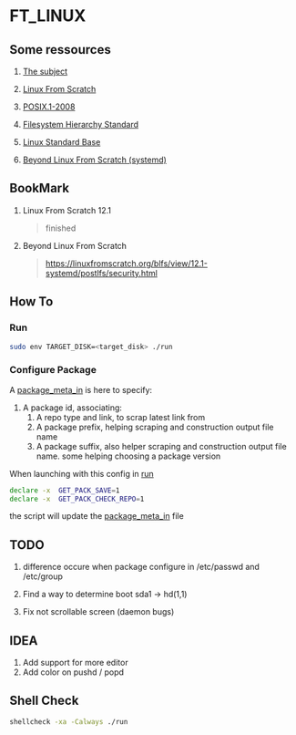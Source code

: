 # FT_LINUX

## Some ressources

1. [The subject](rsc/en.subject.pdf)
1. [Linux From Scratch](https://www.linuxfromscratch.org/lfs/view/12.1/index.html)
1. [POSIX.1-2008](https://pubs.opengroup.org/onlinepubs/9699919799/)
1. [Filesystem Hierarchy Standard](https://refspecs.linuxfoundation.org/FHS_3.0/fhs/index.html)
1. [Linux Standard Base](https://refspecs.linuxfoundation.org/lsb.shtml)

1. [Beyond Linux From Scratch (systemd)](https://linuxfromscratch.org/blfs/view/12.1-systemd/)

## BookMark

1. Linux From Scratch 12.1
	> finished
2. Beyond Linux From Scratch
	> https://linuxfromscratch.org/blfs/view/12.1-systemd/postlfs/security.html

## How To

### Run

```sh
sudo env TARGET_DISK=<target_disk> ./run
```

### Configure Package

A [package_meta_in](./package_meta_in) is here to specify:

1. A package id, associating:
	1. A repo type and link, to scrap latest link from
	1. A package prefix, helping scraping and construction output file name
	1. A package suffix, also helper scraping and construction output file name.
	some helping choosing a package version

When launching with this config in [run](./run)
```sh
declare -x	GET_PACK_SAVE=1
declare -x	GET_PACK_CHECK_REPO=1
```
the script will update the [package_meta_in](./package_meta_in) file

## TODO

1. difference occure when package configure in /etc/passwd and /etc/group

1. Find a way to determine boot sda1 -> hd(1,1)
1. Fix not scrollable screen (daemon bugs)

## IDEA

1. Add support for more editor
1. Add color on pushd / popd

## Shell Check

```sh
shellcheck -xa -Calways ./run
```
